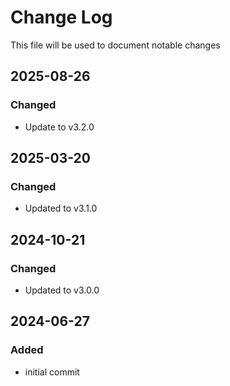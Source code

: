 # Change Log
<!-- markdownlint-disable MD024 -->
<!-- markdownlint-disable MD033 -->
This file will be used to document notable changes

## 2025-08-26

### Changed

- Update to v3.2.0

## 2025-03-20

### Changed

- Updated to v3.1.0

## 2024-10-21

### Changed

- Updated to v3.0.0

## 2024-06-27

### Added

- initial commit

